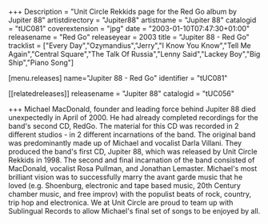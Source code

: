 +++
Description = "Unit Circle Rekkids page for the Red Go album by Jupiter 88"
artistdirectory = "Jupiter88"
artistname = "Jupiter 88"
catalogid = "tUC081"
coverextension = "jpg"
date = "2003-01-10T07:47:30+01:00"
releasename = "Red Go"
releaseyear = 2003
title = "Jupiter 88 - Red Go"
tracklist = ["Every Day","Ozymandius","Jerry","I Know You Know","Tell Me Again","Central Square","The Talk Of Russia","Lenny Said","Lackey Boy","Big Ship","Piano Song"]

[menu.releases]
	name="Jupiter 88 - Red Go"
	identifier = "tUC081"

[[relatedreleases]]
	releasename = "Jupiter 88"
	catalogid = "tUC056"

+++
Michael MacDonald, founder and leading force behind Jupiter 88 died unexpectedly in April of 2000. He had already completed recordings for the band's second CD, RedGo. The material for this CD was recorded in 2 different studios - in 2 different incarnations of the band. The original band was predominantly made up of Michael and vocalist Darla Villani. They produced the band's first CD, Jupiter 88, which was released by Unit Circle Rekkids in 1998. The second and final incarnation of the band consisted of MacDonald, vocalist Rosa Pullman, and Jonathan Lemaster. Michael's most brilliant vision was to successfully marry the avant garde music that he loved (e.g. Shoenburg, electronic and tape based music, 20th Century chamber music, and free improv) with the populist beats of rock, country, trip hop and electronica. We at Unit Circle are proud to team up with Sublingual Records to allow Michael's final set of songs to be enjoyed by all.